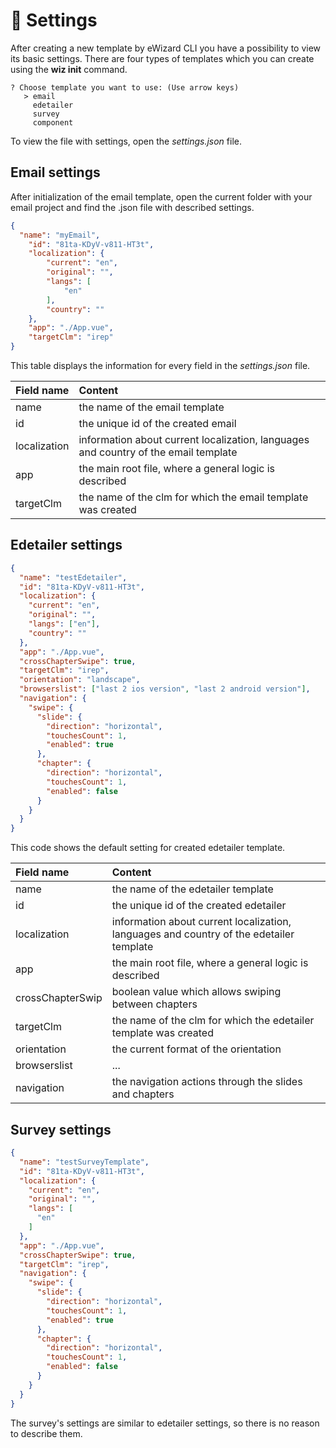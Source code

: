 # :wrench: Settings

After creating a new template by eWizard CLI you have a possibility to view its basic settings. There are four types of templates which you can create using the **wiz init** command.

``` {2}
? Choose template you want to use: (Use arrow keys)
   > email
     edetailer
     survey
     component
```

To view the file with settings, open the *settings.json* file.

## Email settings


After initialization of the email template, open the current folder with your email project and find the .json file with described settings.
``` json
{
  "name": "myEmail",
	"id": "81ta-KDyV-v811-HT3t",
	"localization": {
		"current": "en",
		"original": "",
		"langs": [
			"en"
		],
		"country": ""
	},
	"app": "./App.vue",
	"targetClm": "irep"
}
```
This table displays the information for every field in the *settings.json* file.

| Field name   | Сontent                                                                             |
|:-------------|:------------------------------------------------------------------------------------| 
|    name      | the name of the email template                                                      |
|      id      | the unique id of the created email                                                  |   
| localization | information about current localization, languages and country of the email template |
| app          | the main root file, where a general logic is described                              |
| targetClm    | the name of the clm for which the email template was created                            |
   
## Edetailer settings

``` json
{
  "name": "testEdetailer",
  "id": "81ta-KDyV-v811-HT3t",
  "localization": {
    "current": "en",
    "original": "",
    "langs": ["en"],
    "country": ""
  },
  "app": "./App.vue",
  "crossChapterSwipe": true,
  "targetClm": "irep",
  "orientation": "landscape",
  "browserslist": ["last 2 ios version", "last 2 android version"],
  "navigation": {
    "swipe": {
      "slide": {
        "direction": "horizontal",
        "touchesCount": 1,
        "enabled": true
      },
      "chapter": {
        "direction": "horizontal",
        "touchesCount": 1,
        "enabled": false
      }
    }
  }
}
```
This code shows the default setting for created edetailer template. 

| Field name       | Сontent                                                                                 |
|:-----------------|:----------------------------------------------------------------------------------------| 
| name             | the name of the edetailer template                                                      |
| id               | the unique id of the created edetailer                                                  |   
| localization     | information about current localization, languages and country of the edetailer template |
| app              | the main root file, where a general logic is described                                  |
| crossChapterSwip | boolean value which allows swiping between chapters                                     |
| targetClm        | the name of the clm for which the edetailer template was created                            |
| orientation      | the current format of the orientation                                                   |   
| browserslist     | ...                                                                                     |
| navigation       | the navigation actions through the slides and chapters                                  |


## Survey settings

``` json
{
  "name": "testSurveyTemplate",
  "id": "81ta-KDyV-v811-HT3t",
  "localization": {
    "current": "en",
    "original": "",
    "langs": [
      "en"
    ]
  },
  "app": "./App.vue",
  "crossChapterSwipe": true,
  "targetClm": "irep",
  "navigation": {
    "swipe": {
      "slide": {
        "direction": "horizontal",
        "touchesCount": 1,
        "enabled": true
      },
      "chapter": {
        "direction": "horizontal",
        "touchesCount": 1,
        "enabled": false
      }
    }
  }
}
```
The survey's settings are similar to edetailer settings, so there is no reason to describe them.  



